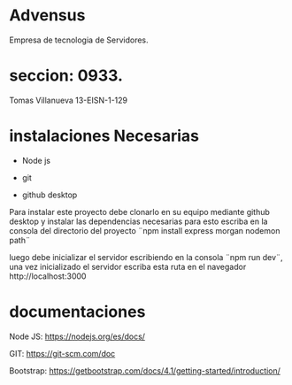 # Advensus
Empresa de tecnologia de Servidores.

# seccion: 0933.

 Tomas Villanueva 13-EISN-1-129

# instalaciones Necesarias
- Node js

- git

- github desktop

Para instalar este proyecto debe clonarlo en su equipo mediante github desktop y instalar las dependencias necesarias para esto escriba en la consola del directorio del proyecto ¨npm install express morgan nodemon path¨

luego debe inicializar el servidor escribiendo en la consola ¨npm run dev¨, una vez inicializado el servidor escriba esta ruta en el navegador http://localhost:3000

# documentaciones
Node JS: https://nodejs.org/es/docs/

GIT: https://git-scm.com/doc

Bootstrap: https://getbootstrap.com/docs/4.1/getting-started/introduction/

